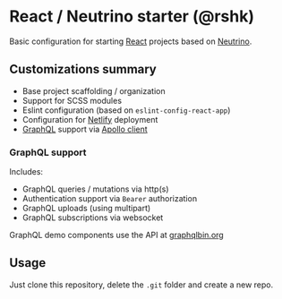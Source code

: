 # React / Neutrino starter (@rshk)

Basic configuration for starting [React](https://reactjs.org/)
projects based on [Neutrino](https://neutrinojs.org/).


## Customizations summary

- Base project scaffolding / organization
- Support for SCSS modules
- Eslint configuration (based on ``eslint-config-react-app``)
- Configuration for [Netlify](https://www.netlify.com/) deployment
- [GraphQL](https://graphql.org/index.html) support via [Apollo
  client](https://www.apollographql.com/)


### GraphQL support

Includes:

- GraphQL queries / mutations via http(s)
- Authentication support via ``Bearer`` authorization
- GraphQL uploads (using multipart)
- GraphQL subscriptions via websocket

GraphQL demo components use the API at [graphqlbin.org](https://graphqlbin.org/)


## Usage

Just clone this repository, delete the ``.git`` folder and create a new repo.
